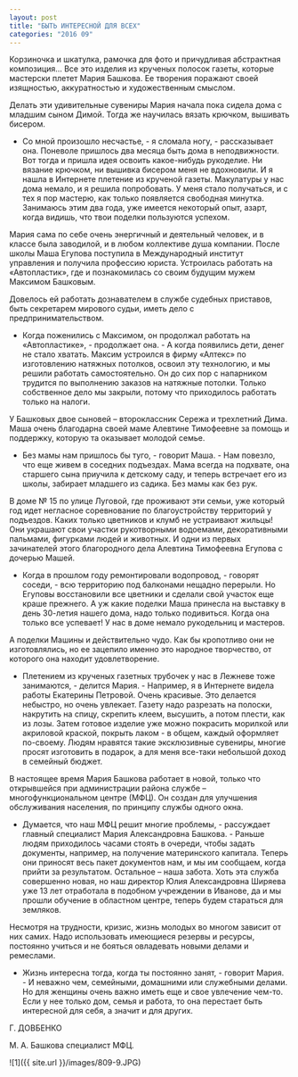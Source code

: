```yaml
---
layout: post
title: "БЫТЬ ИНТЕРЕСНОЙ ДЛЯ ВСЕХ"
categories: "2016 09"
---
```


Корзиночка и шкатулка, рамочка для фото и причудливая абстрактная композиция... Все это изделия из крученых полосок газеты, которые мастерски плетет Мария Башкова. Ее творения поражают своей изящностью, аккуратностью и художественным смыслом.

Делать эти удивительные сувениры Мария начала пока сидела дома с младшим сыном Димой. Тогда же научилась вязать крючком, вышивать бисером.

- Со мной произошло несчастье, - я сломала ногу, - рассказывает она. Поневоле пришлось два месяца быть дома в неподвижности. Вот тогда и пришла идея освоить какое-нибудь рукоделие. Ни вязание крючком, ни вышивка бисером меня не вдохновили. И я нашла в Интернете плетение из крученой газеты. Макулатуры у нас дома немало, и я решила попробовать. У меня стало получаться, и с тех я пор мастерю, как только появляется свободная минутка. Занимаюсь этим два года, уже имеется некоторый опыт, азарт, когда видишь, что твои поделки пользуются успехом.

Мария сама по себе очень энергичный и деятельный человек, и в классе была заводилой, и в любом коллективе душа компании. После школы Маша Егупова поступила в Международный институт управления и получила профессию юриста. Устроилась работать на «Автопластик», где и познакомилась со своим будущим мужем Максимом Башковым.

Довелось ей работать дознавателем в службе судебных приставов, быть секретарем мирового судьи, иметь дело с предпринимательством.

- Когда поженились с Максимом, он продолжал работать на «Автопластике», - продолжает она. - А когда появились дети, денег не стало хватать. Максим устроился в фирму «Алтекс» по изготовлению натяжных потолков, освоил эту технологию, и мы решили работать самостоятельно. Он до сих пор с напарником трудится по выполнению заказов на натяжные потолки. Только собственное дело мы закрыли, потому что приходилось работать только на налоги.

У Башковых двое сыновей – второклассник Сережа и трехлетний Дима. Маша очень благодарна своей маме Алевтине Тимофеевне за помощь и поддержку, которую та оказывает молодой семье.

- Без мамы нам пришлось бы туго, - говорит Маша. - Нам повезло, что еще живем в соседних подъездах. Мама всегда на подхвате, она старшего сына приучила к детскому саду, и теперь встречает его из школы, забирает младшего из садика. Без мамы как без рук.

В доме № 15 по улице Луговой, где проживают эти семьи, уже который год идет негласное соревнование по благоустройству территорий у подъездов. Каких только цветников и клумб не устраивают жильцы! Они украшают свои участки рукотворными водоемами, декоративными пальмами, фигурками людей и животных. И одни из первых зачинателей этого благородного дела Алевтина Тимофеевна Егупова с дочерью Машей.

- Когда в прошлом году ремонтировали водопровод, - говорят соседи, - всю территорию под балконами нещадно перерыли. Но Егуповы восстановили все цветники и сделали свой участок еще краше прежнего. А уж какие поделки Маша принесла на выставку в день 30-летия нашего дома, надо только подивиться. Когда она только все успевает! У нас в доме немало рукодельниц и мастеров.

А поделки Машины и действительно чудо. Как бы кропотливо они не изготовлялись, но ее зацепило именно это народное творчество, от которого она находит удовлетворение.

- Плетением из крученых газетных трубочек у нас в Лежневе тоже занимаются, - делится Мария. - Например, я в Интернете видела работы Екатерины Петровой. Очень красивые. Это делается небыстро, но очень увлекает. Газету надо разрезать на полоски, накрутить на спицу, скрепить клеем, высушить, а потом плести, как из лозы. Затем готовое изделие уже можно покрасить морилкой или акриловой краской, покрыть лаком - в общем, каждый оформляет по-своему. Людям нравятся такие эксклюзивные сувениры, многие просят изготовить в подарок, а для меня все-таки небольшой доход в семейный бюджет.

В настоящее время Мария Башкова работает в новой, только что открывшейся при администрации района службе – многофункциональном центре (МФЦ). Он создан для улучшения обслуживания населения, по принципу службы одного окна.

- Думается, что наш МФЦ решит многие проблемы, - рассуждает главный специалист Мария Александровна Башкова. - Раньше людям приходилось часами стоять в очереди, чтобы задать документы, например, на получение материнского капитала. Теперь они приносят весь пакет документов нам, и мы им сообщаем, когда прийти за результатом. Остальное – наша забота. Хоть эта служба совершенно новая, но наш директор Юлия Александровна Ширяева уже 13 лет отработала в подобном учреждении в Иванове, да и мы прошли обучение в областном центре, теперь будем стараться для земляков.

Несмотря на трудности, кризис, жизнь молодых во многом зависит от них самих. Надо использовать имеющиеся резервы и ресурсы, постоянно учиться и не бояться овладевать новыми делами и ремеслами.

- Жизнь интересна тогда, когда ты постоянно занят, - говорит Мария. - И неважно чем, семейными, домашними или служебными делами. Но для женщины очень важно иметь еще и свое увлечение чем-то. Если у нее только дом, семья и работа, то она перестает быть интересной для себя, а значит и для других.

Г. ДОВБЕНКО

М. А. Башкова специалист МФЦ.

![1]({{ site.url }}/images/809-9.JPG)
